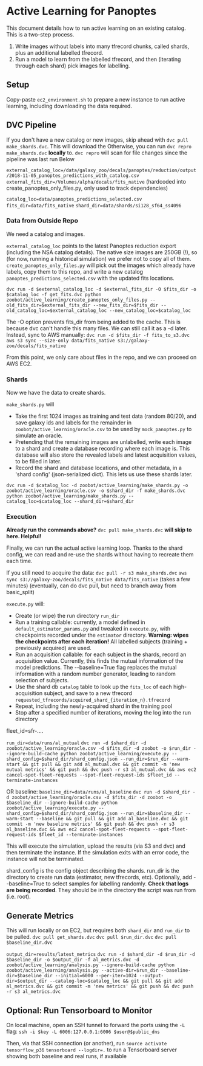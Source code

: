 # Active Learning for Panoptes

This document details how to run active learning on an existing catalog. This is a two-step process.
1. Write images without labels into many tfrecord chunks, called shards, plus an additional labelled tfrecord.
2. Run a model to learn from the labelled tfrecord, and then (iterating through each shard) pick images for labelling.

## Setup

Copy-paste `ec2_environment.sh` to prepare a new instance to run active learning, including downloading the data required.

## DVC Pipeline

If you don't have a new catalog or new images, skip ahead with `dvc pull make_shards.dvc`. 
This will download the 
Otherwise, you can run `dvc repro make_shards.dvc` **locally** to. `dvc repro` will scan for file changes since the pipeline was last run 
Below


`external_catalog_loc=/data/galaxy_zoo/decals/panoptes/reduction/output/2018-11-05_panoptes_predictions_with_catalog.csv`
`external_fits_dir=/Volumes/alpha/decals/fits_native` (hardcoded into create_panoptes_only_files.py, only used to track dependencies)

`catalog_loc=data/panoptes_predictions_selected.csv`
`fits_dir=data/fits_native`
`shard_dir=data/shards/si128_sf64_ss4096`

### Data from Outside Repo

We need a catalog and images. 

`external_catalog_loc` points to the latest Panoptes reduction export (including the NSA catalog details).
The native size images are 250GB (!), so (for now, running a historical simulation) we prefer not to copy all of them.
`create_panoptes_only_files.py` will pick out the images which already have labels, copy them to this repo, and write a new catalog `panoptes_predictions_selected.csv` with the updated fits locations.

`dvc run -d $external_catalog_loc -d $external_fits_dir -O $fits_dir -o $catalog_loc -f get_fits.dvc python zoobot/active_learning/create_panoptes_only_files.py --old_fits_dir=$external_fits_dir --new_fits_dir=$fits_dir --old_catalog_loc=$external_catalog_loc --new_catalog_loc=$catalog_loc`

The -O option prevents fits_dir from being added to the cache. This is because dvc can't handle this many files. We can still call it as a -d later. Instead, sync to AWS manually:
`dvc run -d $fits_dir -f fits_to_s3.dvc aws s3 sync --size-only data/fits_native s3://galaxy-zoo/decals/fits_native`

From this point, we only care about files in the repo, and we can proceed on AWS EC2.

### Shards

Now we have the data to create shards. 

`make_shards.py` will 
- Take the first 1024 images as training and test data (random 80/20), and save galaxy ids and labels for the remainder in `zoobot/active_learning/oracle.csv` to be used by `mock_panoptes.py` to simulate an oracle.
- Pretending that the remaining images are unlabelled, write each image to a shard and create a database recording where each image is. This database will also store the revealed labels and latest acquisition values, to be filled in later.
- Record the shard and database locations, and other metadata, in a 'shard config' (json-serialized dict). This lets us use these shards later.

`dvc run -d $catalog_loc -d zoobot/active_learning/make_shards.py -o zoobot/active_learning/oracle.csv -o $shard_dir -f make_shards.dvc python zoobot/active_learning/make_shards.py --catalog_loc=$catalog_loc --shard_dir=$shard_dir`

### Execution

**Already run the commands above?** `dvc pull make_shards.dvc` **will skip to here. Helpful!**


Finally, we can run the actual active learning loop. Thanks to the shard config, we can read and re-use the shards without having to recreate them each time.

If you still need to acquire the data:
`dvc pull -r s3 make_shards.dvc`
`aws sync s3://galaxy-zoo/decals/fits_native data/fits_native` (takes a few minutes)
(eventually, can do dvc pull, but need to branch away from basic_split)

`execute.py` will:
- Create (or wipe) the run directory `run_dir`
- Run a training callable: currently, a model defined in `default_estimator_params.py` and tweaked in `execute.py`, with checkpoints recorded under the `estimator` directory. **Warning: wipes the checkpoints after each iteration!** All labelled subjects (training + previously acquired) are used.
- Run an acquisition callable: for each subject in the shards, record an acquisition value. Currently, this finds the mutual information of the model predictions. The --baseline=True flag replaces the mutual information with a random number generator, leading to random selection of subjects. 
- Use the shard db `catalog` table to look up the `fits_loc` of each high-acquisition subject, and save to a new tfrecord `requested_tfrecords/acquired_shard_{iteration_n}.tfrecord`
- Repeat, including the newly-acquired shard in the training pool
- Stop after a specified number of iterations, moving the log into the run directory

fleet_id=sfr-....

`run_dir=data/runs/al_mutual`
`dvc run -d $shard_dir -d zoobot/active_learning/oracle.csv -d $fits_dir -d zoobot -o $run_dir --ignore-build-cache python zoobot/active_learning/execute.py --shard_config=$shard_dir/shard_config.json --run_dir=$run_dir --warm-start && git pull && git add al_mutual.dvc && git commit -m 'new mutual metrics' && git push && dvc push -r s3 al_mutual.dvc && aws ec2 cancel-spot-fleet-requests --spot-fleet-request-ids $fleet_id --terminate-instances`

OR baseline:
`baseline_dir=data/runs/al_baseline`
`dvc run -d $shard_dir -d zoobot/active_learning/oracle.csv -d $fits_dir -d zoobot -o $baseline_dir --ignore-build-cache python zoobot/active_learning/execute.py --shard_config=$shard_dir/shard_config.json --run_dir=$baseline_dir --warm-start --baseline && git pull && git add al_baseline.dvc && git commit -m 'new baseline metrics' && git push && dvc push -r s3 al_baseline.dvc && aws ec2 cancel-spot-fleet-requests --spot-fleet-request-ids $fleet_id --terminate-instances`

This will execute the simulation, upload the results (via S3 and dvc) and then terminate the instance.
If the simulation exits with an error code, the instance will not be terminated.

shard_config is the config object describing the shards. run_dir is the directory to create run data (estimator, new tfrecords, etc).
Optionally, add --baseline=True to select samples for labelling randomly.
**Check that logs are being recorded**. They should be in the directory the script was run from (i.e. root).


## Generate Metrics

This will run locally or on EC2, but requires both `shard_dir` and `run_dir` to be pulled.
`dvc pull get_shards.dvc`
`dvc pull $run_dir.dvc`
`dvc pull $baseline_dir.dvc`

`output_dir=results/latest_metrics`
`dvc run -d $shard_dir -d $run_dir -d $baseline_dir -o $output_dir -f al_metrics.dvc -d zoobot/active_learning/analysis.py --ignore-build-cache python zoobot/active_learning/analysis.py --active-dir=$run_dir --baseline-dir=$baseline_dir --initial=6000 --per-iter=1024 --output-dir=$output_dir --catalog-loc=$catalog_loc && git pull && git add al_metrics.dvc && git commit -m 'new metrics' && git push && dvc push -r s3 al_metrics.dvc`

## Optional: Run Tensorboard to Monitor

On local machine, open an SSH tunnel to forward the ports using the `-L` flag:
`ssh -i $key -L 6006:127.0.0.1:6006 $user@$public_dns`

Then, via that SSH connection (or another), run
`source activate tensorflow_p36`
`tensorboard --logdir=.`
to run a Tensorboard server showing both baseline and real runs, if available
